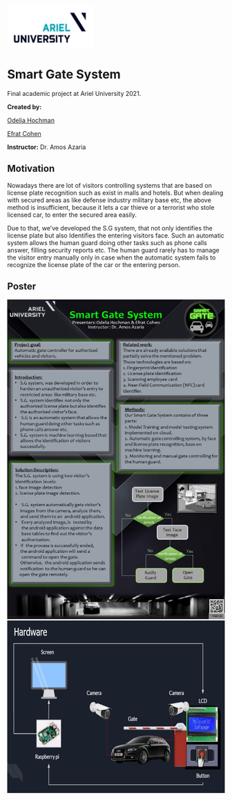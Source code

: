 <img src="Images/ariel_logo.JPG" width="200" height="100" >

# Smart Gate System  

Final academic project at Ariel University 2021.

**Created by:**

[Odelia Hochman](https://github.com/OdeliaHochman)

[Efrat Cohen](https://github.com/EfratCohen100)

**Instructor:** Dr. Amos Azaria


## Motivation

Nowadays there are lot of visitors controlling systems that are based on license plate recognition such as exist in malls and hotels.
But when dealing with secured areas as like defense industry military base etc, the above method is insufficient, because it lets a car thieve or a terrorist who stole licensed car, to enter the secured area easily.

Due to that, we’ve developed the S.G system, that not only identifies the license plate but also Identifies the entering visitors face.
Such an automatic system allows the human guard doing other tasks such as phone calls answer, filling security reports etc.
The human guard rarely has to manage the visitor entry manually only in case when the automatic system fails to recognize the license plate of the car or the entering person.


## Poster

<img src="Documents/Poster.JPG" width="700" >

<img src="Images/Hardware Image.JPG"  width="700" height="400" >
